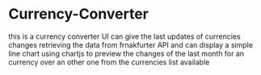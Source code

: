 # Currency-Converter
this is a currency converter UI can give the last updates of currencies changes retrieving the data from frnakfurter API and can display a simple line chart using chartjs to preview the changes of the last month for an currency over an other one from the currencies list available 